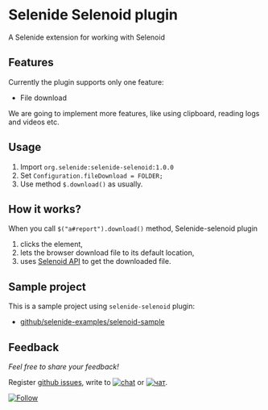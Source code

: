 Selenide Selenoid plugin
================================

A Selenide extension for working with Selenoid

## Features
Currently the plugin supports only one feature:
* File download 

We are going to implement more features, like using clipboard, reading logs and videos etc.

## Usage
1. Import `org.selenide:selenide-selenoid:1.0.0`
2. Set `Configuration.fileDownload = FOLDER;`
3. Use method `$.download()` as usually.

## How it works?
When you call `$("a#report").download()` method, Selenide-selenoid plugin
1. clicks the element,
2. lets the browser download file to its default location, 
3. uses [Selenoid API](https://aerokube.com/selenoid/latest/#_accessing_files_downloaded_with_browser) to get the downloaded file.  

## Sample project

This is a sample project using `selenide-selenoid` plugin:  
* [github/selenide-examples/selenoid-sample](https://github.com/selenide-examples/selenoid-sample)

## Feedback
_Feel free to share your feedback!_

Register [github issues](https://github.com/selenide/selenide-selenoid/issues), write to 
[![chat](https://img.shields.io/badge/chat-green.svg)](https://gitter.im/codeborne/selenide?utm_source=badge&utm_medium=badge&utm_campaign=pr-badge&utm_content=badge)
 or
[![чат](https://img.shields.io/badge/%D1%87%D0%B0%D1%82-green.svg)](https://gitter.im/codeborne/selenide-ru?utm_source=badge&utm_medium=badge&utm_campaign=pr-badge&utm_content=badge).

[![Follow](https://img.shields.io/twitter/follow/selenide.svg?style=social&label=Follow)](https://twitter.com/selenide)
